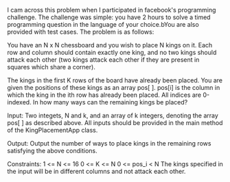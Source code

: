 I cam across this problem when I participated in facebook's programming challenge. The challenge was simple: you have 2 hours to solve a timed programming question in the language of your choice.bYou are also provided with test cases.
The problem is as follows: 

You have an N x N chessboard and you wish to place N kings on it. Each row and column should contain exactly one king, and no two kings should attack each other (two kings attack each other if they are present in squares which share a corner).

The kings in the first K rows of the board have already been placed. You are given the positions of these kings as an array pos[ ]. pos[i] is the column in which the king in the ith row has already been placed. All indices are 0-indexed. In how many ways can the remaining kings be placed?

Input:
Two integets, N and k, and an array of k integers, denoting the array pos[ ] as described above. All inputs should be provided in the main method of the KingPlacementApp class.

Output:
Output the number of ways to place kings in the remaining rows satisfying the above conditions.

Constraints:
1 <= N <= 16
0 <= K <= N
0 <= pos_i < N
The kings specified in the input will be in different columns and not attack each other.
